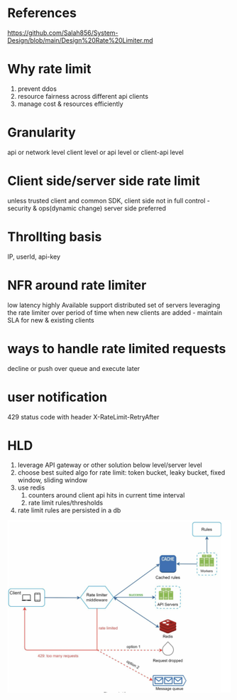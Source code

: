 # References
https://github.com/Salah856/System-Design/blob/main/Design%20Rate%20Limiter.md

# Why rate limit
1. prevent ddos
2. resource fairness across different api clients
3. manage cost & resources efficiently

# Granularity
api or network level
client level or api level or client-api level

# Client side/server side rate limit
unless trusted client and common SDK,  client side not in full control - security & ops(dynamic change)
server side preferred

# Throllting basis
IP, userId, api-key

# NFR around rate limiter
low latency 
highly Available
support distributed set of servers leveraging the rate limiter
over period of time when new clients are added - maintain SLA for new & existing clients

# ways to handle rate limited requests
decline or push over queue and execute later

# user notification
429 status code with header X-RateLimit-RetryAfter

# HLD
1. leverage API gateway or other solution below level/server level
2. choose best suited algo for rate limit: token bucket, leaky bucket, fixed window, sliding window
3. use redis
   1. counters around client api hits in current time interval
   2. rate limit rules/thresholds
3. rate limit rules are persisted in a db

![](https://github.com/khatwaniNikhil/SystemDesign/blob/main/images/ratelimit_hld.png)
   




